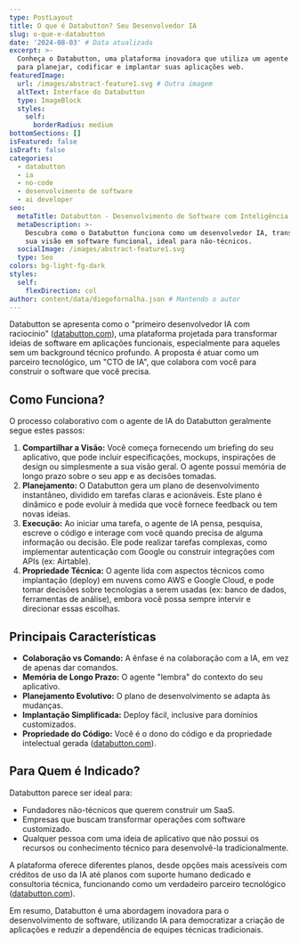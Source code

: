 ```yaml
---
type: PostLayout
title: O que é Databutton? Seu Desenvolvedor IA
slug: o-que-e-databutton
date: '2024-08-03' # Data atualizada
excerpt: >-
  Conheça o Databutton, uma plataforma inovadora que utiliza um agente de IA
  para planejar, codificar e implantar suas aplicações web.
featuredImage:
  url: /images/abstract-feature1.svg # Outra imagem
  altText: Interface do Databutton
  type: ImageBlock
  styles:
    self:
      borderRadius: medium
bottomSections: []
isFeatured: false
isDraft: false
categories:
  - databutton
  - ia
  - no-code
  - desenvolvimento de software
  - ai developer
seo:
  metaTitle: Databutton - Desenvolvimento de Software com Inteligência Artificial
  metaDescription: >-
    Descubra como o Databutton funciona como um desenvolvedor IA, transformando
    sua visão em software funcional, ideal para não-técnicos.
  socialImage: /images/abstract-feature1.svg
  type: Seo
colors: bg-light-fg-dark
styles:
  self:
    flexDirection: col
author: content/data/diegofornalha.json # Mantendo o autor
---
```


Databutton se apresenta como o "primeiro desenvolvedor IA com raciocínio" ([databutton.com](https://databutton.com.br/)), uma plataforma projetada para transformar ideias de software em aplicações funcionais, especialmente para aqueles sem um background técnico profundo. A proposta é atuar como um parceiro tecnológico, um "CTO de IA", que colabora com você para construir o software que você precisa.

## Como Funciona?

O processo colaborativo com o agente de IA do Databutton geralmente segue estes passos:

1.  **Compartilhar a Visão:** Você começa fornecendo um briefing do seu aplicativo, que pode incluir especificações, mockups, inspirações de design ou simplesmente a sua visão geral. O agente possui memória de longo prazo sobre o seu app e as decisões tomadas.
2.  **Planejamento:** O Databutton gera um plano de desenvolvimento instantâneo, dividido em tarefas claras e acionáveis. Este plano é dinâmico e pode evoluir à medida que você fornece feedback ou tem novas ideias.
3.  **Execução:** Ao iniciar uma tarefa, o agente de IA pensa, pesquisa, escreve o código e interage com você quando precisa de alguma informação ou decisão. Ele pode realizar tarefas complexas, como implementar autenticação com Google ou construir integrações com APIs (ex: Airtable).
4.  **Propriedade Técnica:** O agente lida com aspectos técnicos como implantação (deploy) em nuvens como AWS e Google Cloud, e pode tomar decisões sobre tecnologias a serem usadas (ex: banco de dados, ferramentas de análise), embora você possa sempre intervir e direcionar essas escolhas.

## Principais Características

*   **Colaboração vs Comando:** A ênfase é na colaboração com a IA, em vez de apenas dar comandos.
*   **Memória de Longo Prazo:** O agente "lembra" do contexto do seu aplicativo.
*   **Planejamento Evolutivo:** O plano de desenvolvimento se adapta às mudanças.
*   **Implantação Simplificada:** Deploy fácil, inclusive para domínios customizados.
*   **Propriedade do Código:** Você é o dono do código e da propriedade intelectual gerada ([databutton.com](https://databutton.com.br/)).

## Para Quem é Indicado?

Databutton parece ser ideal para:

*   Fundadores não-técnicos que querem construir um SaaS.
*   Empresas que buscam transformar operações com software customizado.
*   Qualquer pessoa com uma ideia de aplicativo que não possui os recursos ou conhecimento técnico para desenvolvê-la tradicionalmente.

A plataforma oferece diferentes planos, desde opções mais acessíveis com créditos de uso da IA até planos com suporte humano dedicado e consultoria técnica, funcionando como um verdadeiro parceiro tecnológico ([databutton.com](https://databutton.com.br/)).

Em resumo, Databutton é uma abordagem inovadora para o desenvolvimento de software, utilizando IA para democratizar a criação de aplicações e reduzir a dependência de equipes técnicas tradicionais. 